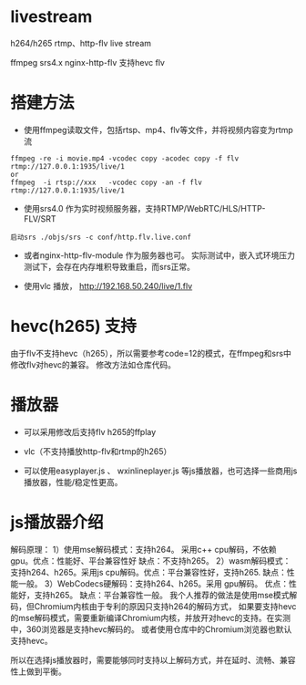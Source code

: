 # livestream

h264/h265 rtmp、http-flv live stream

ffmpeg srs4.x nginx-http-flv 支持hevc flv


# 搭建方法

- 使用ffmpeg读取文件，包括rtsp、mp4、flv等文件，并将视频内容变为rtmp流

~~~
ffmpeg -re -i movie.mp4 -vcodec copy -acodec copy -f flv rtmp://127.0.0.1:1935/live/1
or
ffmpeg  -i rtsp://xxx   -vcodec copy -an -f flv rtmp://127.0.0.1:1935/live/1
~~~

- 使用srs4.0 作为实时视频服务器，支持RTMP/WebRTC/HLS/HTTP-FLV/SRT

~~~
启动srs ./objs/srs -c conf/http.flv.live.conf
~~~

- 或者nginx-http-flv-module 作为服务器也可。 实际测试中，嵌入式环境压力测试下，会存在内存堆积导致重启，而srs正常。

- 使用vlc 播放， http://192.168.50.240/live/1.flv 

# hevc(h265) 支持

由于flv不支持hevc（h265），所以需要参考code=12的模式，在ffmpeg和srs中修改flv对hevc的兼容。
修改方法如仓库代码。

# 播放器

- 可以采用修改后支持flv h265的ffplay

- vlc（不支持播放http-flv和rtmp的h265）

- 可以使用easyplayer.js 、 wxinlineplayer.js 等js播放器，也可选择一些商用js播放器，性能/稳定性更高。

# js播放器介绍
解码原理：
1）使用mse解码模式：支持h264。 采用c++ cpu解码，不依赖gpu。优点：性能好、平台兼容性好  缺点：不支持h265。
2）wasm解码模式：支持h264、h265。采用js cpu解码。优点：平台兼容性好，支持h265. 缺点：性能一般。
3）WebCodecs硬解码：支持h264、h265。采用 gpu解码。 优点：性能好，支持h265。 缺点：平台兼容性一般。
我个人推荐的做法是使用mse模式解码，但Chromium内核由于专利的原因只支持h264的解码方式，
如果要支持hevc的mse解码模式，需要重新编译Chromium内核，并放开对hevc的支持。在实测中，360浏览器是支持hevc解码的。
或者使用仓库中的Chromium浏览器也默认支持hevc。

所以在选择js播放器时，需要能够同时支持以上解码方式，并在延时、流畅、兼容性上做到平衡。
